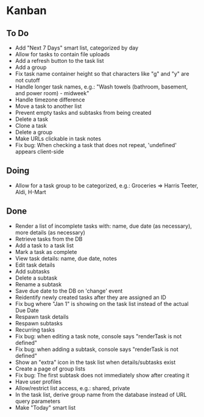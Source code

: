 # Kanban

## To Do
- Add "Next 7 Days" smart list, categorized by day
- Allow for tasks to contain file uploads
- Add a refresh button to the task list
- Add a group
- Fix task name container height so that characters like "g" and "y" are not cutoff
- Handle longer task names, e.g.: "Wash towels (bathroom, basement, and power room) - midweek"
- Handle timezone difference
- Move a task to another list
- Prevent empty tasks and subtasks from being created
- Delete a task
- Clone a task
- Delete a group
- Make URLs clickable in task notes
- Fix bug: When checking a task that does not repeat, 'undefined' appears client-side

## Doing
- Allow for a task group to be categorized, e.g.: Groceries => Harris Teeter, Aldi, H-Mart

## Done
- Render a list of incomplete tasks with: name, due date (as necessary), more details (as necessary)
- Retrieve tasks from the DB
- Add a task to a task list
- Mark a task as complete
- View task details: name, due date, notes
- Edit task details
- Add subtasks
- Delete a subtask
- Rename a subtask
- Save due date to the DB on 'change' event
- Reidentify newly created tasks after they are assigned an ID
- Fix bug where "Jan 1" is showing on the task list instead of the actual Due Date
- Respawn task details
- Respawn subtasks
- Recurring tasks
- Fix bug: when editing a task note, console says "renderTask is not defined"
- Fix bug: when adding a subtask, console says "renderTask is not defined"
- Show an "extra" icon in the task list when details/subtasks exist
- Create a page of group lists
- Fix bug: The first subtask does not immediately show after creating it 
- Have user profiles
- Allow/restrict list access, e.g.: shared, private
- In the task list, derive group name from the database instead of URL query parameters
- Make "Today" smart list
